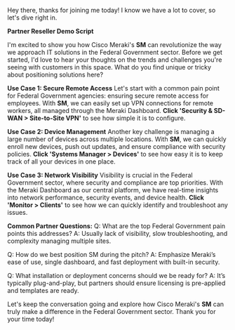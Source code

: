 Hey there, thanks for joining me today! I know we have a lot to cover, so let's dive right in.

**Partner Reseller Demo Script**

I'm excited to show you how Cisco Meraki's **SM** can revolutionize the way we approach IT solutions in the Federal Government sector. Before we get started, I'd love to hear your thoughts on the trends and challenges you're seeing with customers in this space. What do you find unique or tricky about positioning solutions here?

**Use Case 1: Secure Remote Access**
Let's start with a common pain point for Federal Government agencies: ensuring secure remote access for employees. With **SM**, we can easily set up VPN connections for remote workers, all managed through the Meraki Dashboard. **Click 'Security & SD-WAN > Site-to-Site VPN'** to see how simple it is to configure.

**Use Case 2: Device Management**
Another key challenge is managing a large number of devices across multiple locations. With **SM**, we can quickly enroll new devices, push out updates, and ensure compliance with security policies. **Click 'Systems Manager > Devices'** to see how easy it is to keep track of all your devices in one place.

**Use Case 3: Network Visibility**
Visibility is crucial in the Federal Government sector, where security and compliance are top priorities. With the Meraki Dashboard as our central platform, we have real-time insights into network performance, security events, and device health. **Click 'Monitor > Clients'** to see how we can quickly identify and troubleshoot any issues.

**Common Partner Questions:**
Q: What are the top Federal Government pain points this addresses?
A: Usually lack of visibility, slow troubleshooting, and complexity managing multiple sites.

Q: How do we best position SM during the pitch?
A: Emphasize Meraki’s ease of use, single dashboard, and fast deployment with built-in security.

Q: What installation or deployment concerns should we be ready for?
A: It’s typically plug-and-play, but partners should ensure licensing is pre-applied and templates are ready.

Let's keep the conversation going and explore how Cisco Meraki's **SM** can truly make a difference in the Federal Government sector. Thank you for your time today!